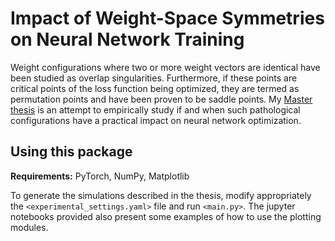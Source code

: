 # Impact of Weight-Space Symmetries on Neural Network Training

Weight configurations where two or more weight vectors are identical have been studied as overlap singularities. Furthermore, if these points are critical points of the loss function being optimized, they are termed as permutation points and have been proven to be saddle points. My [Master thesis](https://www.dropbox.com/s/8z1i7377fglockg/Master_thesis_Manu_Srinath_Halvagal.pdf?dl=0) is an attempt to empirically study if and when such pathological configurations have a practical impact on neural network optimization.


## Using this package

**Requirements:** PyTorch, NumPy, Matplotlib

To generate the simulations described in the thesis, modify appropriately the `<experimental_settings.yaml>` file and run `<main.py>`. The jupyter notebooks provided also present some examples of how to use the plotting modules.
